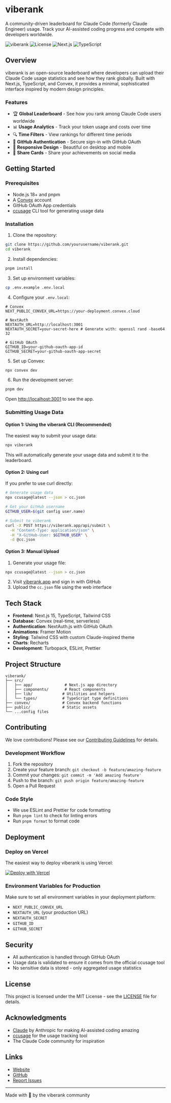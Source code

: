 # viberank

A community-driven leaderboard for Claude Code (formerly Claude Engineer) usage. Track your AI-assisted coding progress and compete with developers worldwide.

![viberank](https://img.shields.io/badge/viberank-Track%20Your%20Claude%20Code%20Usage-orange)
![License](https://img.shields.io/badge/license-MIT-blue)
![Next.js](https://img.shields.io/badge/Next.js-15.3.4-black)
![TypeScript](https://img.shields.io/badge/TypeScript-5.0-blue)

## Overview

viberank is an open-source leaderboard where developers can upload their Claude Code usage statistics and see how they rank globally. Built with Next.js, TypeScript, and Convex, it provides a minimal, sophisticated interface inspired by modern design principles.

### Features

- 🏆 **Global Leaderboard** - See how you rank among Claude Code users worldwide
- 📊 **Usage Analytics** - Track your token usage and costs over time
- 🔍 **Time Filters** - View rankings for different time periods
- 🔐 **GitHub Authentication** - Secure sign-in with GitHub OAuth
- 📱 **Responsive Design** - Beautiful on desktop and mobile
- 🎯 **Share Cards** - Share your achievements on social media

## Getting Started

### Prerequisites

- Node.js 18+ and pnpm
- A [Convex](https://convex.dev) account
- GitHub OAuth App credentials
- [ccusage](https://github.com/ryoppippi/ccusage) CLI tool for generating usage data

### Installation

1. Clone the repository:
```bash
git clone https://github.com/yourusername/viberank.git
cd viberank
```

2. Install dependencies:
```bash
pnpm install
```

3. Set up environment variables:
```bash
cp .env.example .env.local
```

4. Configure your `.env.local`:
```env
# Convex
NEXT_PUBLIC_CONVEX_URL=https://your-deployment.convex.cloud

# NextAuth
NEXTAUTH_URL=http://localhost:3001
NEXTAUTH_SECRET=your-secret-here # Generate with: openssl rand -base64 32

# GitHub OAuth
GITHUB_ID=your-github-oauth-app-id
GITHUB_SECRET=your-github-oauth-app-secret
```

5. Set up Convex:
```bash
npx convex dev
```

6. Run the development server:
```bash
pnpm dev
```

Open [http://localhost:3001](http://localhost:3001) to see the app.

### Submitting Usage Data

#### Option 1: Using the viberank CLI (Recommended)

The easiest way to submit your usage data:

```bash
npx viberank
```

This will automatically generate your usage data and submit it to the leaderboard.

#### Option 2: Using curl

If you prefer to use curl directly:

```bash
# Generate usage data
npx ccusage@latest --json > cc.json

# Get your GitHub username
GITHUB_USER=$(git config user.name)

# Submit to viberank
curl -X POST https://viberank.app/api/submit \
  -H "Content-Type: application/json" \
  -H "X-GitHub-User: $GITHUB_USER" \
  -d @cc.json
```

#### Option 3: Manual Upload

1. Generate your usage file:
```bash
npx ccusage@latest --json > cc.json
```

2. Visit [viberank.app](https://viberank.app) and sign in with GitHub
3. Upload the `cc.json` file using the web interface

## Tech Stack

- **Frontend**: Next.js 15, TypeScript, Tailwind CSS
- **Database**: Convex (real-time, serverless)
- **Authentication**: NextAuth.js with GitHub OAuth
- **Animations**: Framer Motion
- **Styling**: Tailwind CSS with custom Claude-inspired theme
- **Charts**: Recharts
- **Development**: Turbopack, ESLint, Prettier

## Project Structure

```
viberank/
├── src/
│   ├── app/              # Next.js app directory
│   ├── components/       # React components
│   ├── lib/             # Utilities and helpers
│   └── types/           # TypeScript type definitions
├── convex/              # Convex backend functions
├── public/              # Static assets
└── ...config files
```

## Contributing

We love contributions! Please see our [Contributing Guidelines](CONTRIBUTING.md) for details.

### Development Workflow

1. Fork the repository
2. Create your feature branch: `git checkout -b feature/amazing-feature`
3. Commit your changes: `git commit -m 'Add amazing feature'`
4. Push to the branch: `git push origin feature/amazing-feature`
5. Open a Pull Request

### Code Style

- We use ESLint and Prettier for code formatting
- Run `pnpm lint` to check for linting errors
- Run `pnpm format` to format code

## Deployment

### Deploy on Vercel

The easiest way to deploy viberank is using Vercel:

[![Deploy with Vercel](https://vercel.com/button)](https://vercel.com/new/clone?repository-url=https://github.com/yourusername/viberank)

### Environment Variables for Production

Make sure to set all environment variables in your deployment platform:

- `NEXT_PUBLIC_CONVEX_URL`
- `NEXTAUTH_URL` (your production URL)
- `NEXTAUTH_SECRET`
- `GITHUB_ID`
- `GITHUB_SECRET`

## Security

- All authentication is handled through GitHub OAuth
- Usage data is validated to ensure it comes from the official ccusage tool
- No sensitive data is stored - only aggregated usage statistics

## License

This project is licensed under the MIT License - see the [LICENSE](LICENSE) file for details.

## Acknowledgments

- [Claude](https://claude.ai) by Anthropic for making AI-assisted coding amazing
- [ccusage](https://github.com/ryoppippi/ccusage) for the usage tracking tool
- The Claude Code community for inspiration

## Links

- [Website](https://viberank.app)
- [GitHub](https://github.com/yourusername/viberank)
- [Report Issues](https://github.com/yourusername/viberank/issues)

---

Made with 🧡 by the viberank community